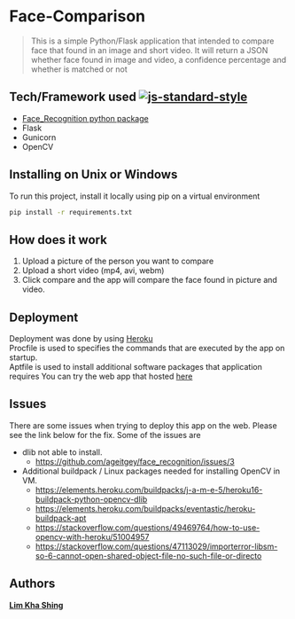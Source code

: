 # Face-Comparison
> This is a simple Python/Flask application that intended to compare face that found in an image and short video. It will return a JSON whether face found in image and video, a confidence percentage and whether is matched or not


## Tech/Framework used [![js-standard-style](https://img.shields.io/badge/code%20style-standard-brightgreen.svg?style=flat)](https://github.com/feross/standard)
* [Face_Recognition python package](https://github.com/ageitgey/face_recognition) 
* Flask
* Gunicorn
* OpenCV


## Installing on Unix or Windows
To run this project, install it locally using pip on a virtual environment
```sh
pip install -r requirements.txt
```

## How does it work
1. Upload a picture of the person you want to compare
2. Upload a short video (mp4, avi, webm) 
3. Click compare and the app will compare the face found in picture and video. 


## Deployment
Deployment was done by using [Heroku](https://www.heroku.com/)  
Procfile is used to specifies the commands that are executed by the app on startup.  
Aptfile is used to install additional software packages that application requires
You can try the web app that hosted [here](https://cardzone-face-matching.herokuapp.com/)


## Issues
There are some issues when trying to deploy this app on the web. Please see the link below for the fix. Some of the issues are
* dlib not able to install.
  * https://github.com/ageitgey/face_recognition/issues/3
* Additional buildpack / Linux packages needed for installing OpenCV in VM.
  * https://elements.heroku.com/buildpacks/j-a-m-e-5/heroku16-buildpack-python-opencv-dlib
  * https://elements.heroku.com/buildpacks/eventastic/heroku-buildpack-apt
  * https://stackoverflow.com/questions/49469764/how-to-use-opencv-with-heroku/51004957
  * https://stackoverflow.com/questions/47113029/importerror-libsm-so-6-cannot-open-shared-object-file-no-such-file-or-directo


## Authors
[**Lim Kha Shing**](https://www.linkedin.com/in/lim-kha-shing-836a24120/)

